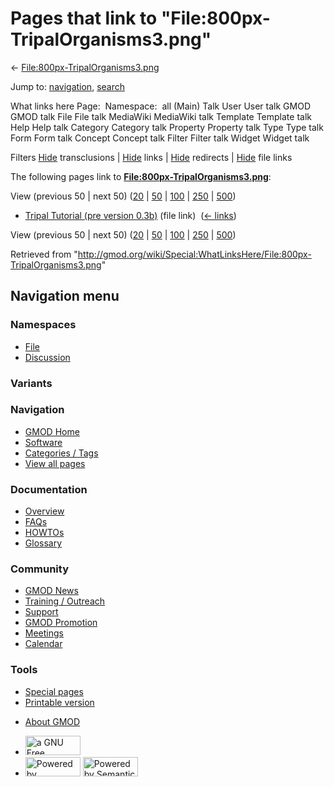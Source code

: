 <div id="mw-page-base" class="noprint">

</div>

<div id="mw-head-base" class="noprint">

</div>

<div id="content" class="mw-body" role="main">

<span id="top"></span>

<div id="mw-js-message" style="display:none;">

</div>



# <span dir="auto">Pages that link to "File:800px-TripalOrganisms3.png"</span>

<div id="bodyContent">

<div id="contentSub">

←
[File:800px-TripalOrganisms3.png](/wiki/File:800px-TripalOrganisms3.png "File:800px-TripalOrganisms3.png")

</div>

<div id="jump-to-nav" class="mw-jump">

Jump to: [navigation](#mw-navigation), [search](#p-search)

</div>

<div id="mw-content-text">

What links here Page:  Namespace:  all (Main) Talk User User talk GMOD
GMOD talk File File talk MediaWiki MediaWiki talk Template Template talk
Help Help talk Category Category talk Property Property talk Type Type
talk Form Form talk Concept Concept talk Filter Filter talk Widget
Widget talk

Filters
[Hide](/mediawiki/index.php?title=Special:WhatLinksHere/File:800px-TripalOrganisms3.png&hidetrans=1 "Special:WhatLinksHere/File:800px-TripalOrganisms3.png")
transclusions \|
[Hide](/mediawiki/index.php?title=Special:WhatLinksHere/File:800px-TripalOrganisms3.png&hidelinks=1 "Special:WhatLinksHere/File:800px-TripalOrganisms3.png")
links \|
[Hide](/mediawiki/index.php?title=Special:WhatLinksHere/File:800px-TripalOrganisms3.png&hideredirs=1 "Special:WhatLinksHere/File:800px-TripalOrganisms3.png")
redirects \|
[Hide](/mediawiki/index.php?title=Special:WhatLinksHere/File:800px-TripalOrganisms3.png&hideimages=1 "Special:WhatLinksHere/File:800px-TripalOrganisms3.png")
file links

The following pages link to
**[File:800px-TripalOrganisms3.png](/wiki/File:800px-TripalOrganisms3.png "File:800px-TripalOrganisms3.png")**:

View (previous 50 \| next 50)
([20](/mediawiki/index.php?title=Special:WhatLinksHere/File:800px-TripalOrganisms3.png&limit=20 "Special:WhatLinksHere/File:800px-TripalOrganisms3.png")
\|
[50](/mediawiki/index.php?title=Special:WhatLinksHere/File:800px-TripalOrganisms3.png&limit=50 "Special:WhatLinksHere/File:800px-TripalOrganisms3.png")
\|
[100](/mediawiki/index.php?title=Special:WhatLinksHere/File:800px-TripalOrganisms3.png&limit=100 "Special:WhatLinksHere/File:800px-TripalOrganisms3.png")
\|
[250](/mediawiki/index.php?title=Special:WhatLinksHere/File:800px-TripalOrganisms3.png&limit=250 "Special:WhatLinksHere/File:800px-TripalOrganisms3.png")
\|
[500](/mediawiki/index.php?title=Special:WhatLinksHere/File:800px-TripalOrganisms3.png&limit=500 "Special:WhatLinksHere/File:800px-TripalOrganisms3.png"))

- [Tripal Tutorial (pre version
  0.3b)](/wiki/Tripal_Tutorial_(pre_version_0.3b) "Tripal Tutorial (pre version 0.3b)")
  (file link) ‎ <span class="mw-whatlinkshere-tools">([←
  links](/mediawiki/index.php?title=Special:WhatLinksHere&target=Tripal+Tutorial+%28pre+version+0.3b%29 "Special:WhatLinksHere"))</span>

View (previous 50 \| next 50)
([20](/mediawiki/index.php?title=Special:WhatLinksHere/File:800px-TripalOrganisms3.png&limit=20 "Special:WhatLinksHere/File:800px-TripalOrganisms3.png")
\|
[50](/mediawiki/index.php?title=Special:WhatLinksHere/File:800px-TripalOrganisms3.png&limit=50 "Special:WhatLinksHere/File:800px-TripalOrganisms3.png")
\|
[100](/mediawiki/index.php?title=Special:WhatLinksHere/File:800px-TripalOrganisms3.png&limit=100 "Special:WhatLinksHere/File:800px-TripalOrganisms3.png")
\|
[250](/mediawiki/index.php?title=Special:WhatLinksHere/File:800px-TripalOrganisms3.png&limit=250 "Special:WhatLinksHere/File:800px-TripalOrganisms3.png")
\|
[500](/mediawiki/index.php?title=Special:WhatLinksHere/File:800px-TripalOrganisms3.png&limit=500 "Special:WhatLinksHere/File:800px-TripalOrganisms3.png"))

</div>

<div class="printfooter">

Retrieved from
"<http://gmod.org/wiki/Special:WhatLinksHere/File:800px-TripalOrganisms3.png>"

</div>

<div id="catlinks" class="catlinks catlinks-allhidden">

</div>

<div class="visualClear">

</div>

</div>

</div>

<div id="mw-navigation">

## Navigation menu

<div id="mw-head">



<div id="left-navigation">

<div id="p-namespaces" class="vectorTabs" role="navigation"
aria-labelledby="p-namespaces-label">

### Namespaces

- <span id="ca-nstab-image"><a href="/wiki/File:800px-TripalOrganisms3.png" accesskey="c"
  title="View the file page [c]">File</a></span>
- <span id="ca-talk"><a
  href="/mediawiki/index.php?title=File_talk:800px-TripalOrganisms3.png&amp;action=edit&amp;redlink=1"
  accesskey="t"
  title="Discussion about the content page [t]">Discussion</a></span>

</div>

<div id="p-variants" class="vectorMenu emptyPortlet" role="navigation"
aria-labelledby="p-variants-label">

### 

### Variants[](#)

<div class="menu">

</div>

</div>

</div>

<div id="right-navigation">





</div>



</div>

</div>

</div>

<div id="mw-panel">

<div id="p-logo" role="banner">

<a href="/wiki/Main_Page"
style="background-image: url(http://gmod.org/images/GMOD-cogs.png);"
title="Visit the main page"></a>

</div>

<div id="p-Navigation" class="portal" role="navigation"
aria-labelledby="p-Navigation-label">

### Navigation

<div class="body">

- <span id="n-GMOD-Home">[GMOD Home](/wiki/Main_Page)</span>
- <span id="n-Software">[Software](/wiki/GMOD_Components)</span>
- <span id="n-Categories-.2F-Tags">[Categories /
  Tags](/wiki/Categories)</span>
- <span id="n-View-all-pages">[View all
  pages](/wiki/Special:AllPages)</span>

</div>

</div>

<div id="p-Documentation" class="portal" role="navigation"
aria-labelledby="p-Documentation-label">

### Documentation

<div class="body">

- <span id="n-Overview">[Overview](/wiki/Overview)</span>
- <span id="n-FAQs">[FAQs](/wiki/Category:FAQ)</span>
- <span id="n-HOWTOs">[HOWTOs](/wiki/Category:HOWTO)</span>
- <span id="n-Glossary">[Glossary](/wiki/Glossary)</span>

</div>

</div>

<div id="p-Community" class="portal" role="navigation"
aria-labelledby="p-Community-label">

### Community

<div class="body">

- <span id="n-GMOD-News">[GMOD News](/wiki/GMOD_News)</span>
- <span id="n-Training-.2F-Outreach">[Training /
  Outreach](/wiki/Training_and_Outreach)</span>
- <span id="n-Support">[Support](/wiki/Support)</span>
- <span id="n-GMOD-Promotion">[GMOD
  Promotion](/wiki/GMOD_Promotion)</span>
- <span id="n-Meetings">[Meetings](/wiki/Meetings)</span>
- <span id="n-Calendar">[Calendar](/wiki/Calendar)</span>

</div>

</div>

<div id="p-tb" class="portal" role="navigation"
aria-labelledby="p-tb-label">

### Tools

<div class="body">

- <span id="t-specialpages"><a href="/wiki/Special:SpecialPages" accesskey="q"
  title="A list of all special pages [q]">Special pages</a></span>
- <span id="t-print"><a
  href="/mediawiki/index.php?title=Special:WhatLinksHere/File:800px-TripalOrganisms3.png&amp;printable=yes"
  rel="alternate" accesskey="p"
  title="Printable version of this page [p]">Printable version</a></span>

</div>

</div>

</div>

</div>

<div id="footer" role="contentinfo">

- <span id="footer-places-about">[About
  GMOD](/wiki/GMOD:About "GMOD:About")</span>

<!-- -->

- <span id="footer-copyrightico">[<img src="http://www.gnu.org/graphics/gfdl-logo-small.png" width="88"
  height="31" alt="a GNU Free Documentation License" />](http://www.gnu.org/licenses/fdl-1.3.html)</span>
- <span id="footer-poweredbyico">[<img src="/mediawiki/skins/common/images/poweredby_mediawiki_88x31.png"
  width="88" height="31" alt="Powered by MediaWiki" />](//www.mediawiki.org/)
  [<img
  src="/mediawiki/extensions/SemanticMediaWiki/includes/../resources/images/smw_button.png"
  width="88" height="31" alt="Powered by Semantic MediaWiki" />](https://www.semantic-mediawiki.org/wiki/Semantic_MediaWiki)</span>

<div style="clear:both">

</div>

</div>
